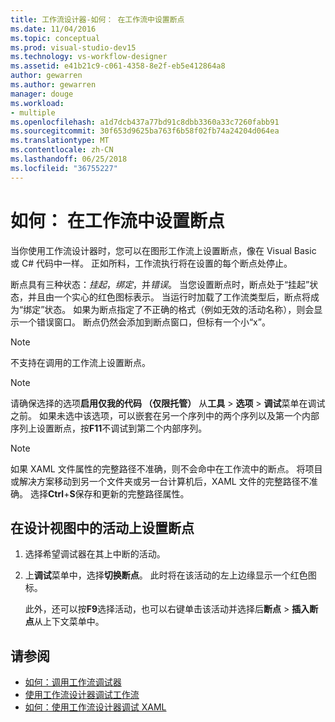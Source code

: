 ```yaml
---
title: 工作流设计器-如何： 在工作流中设置断点
ms.date: 11/04/2016
ms.topic: conceptual
ms.prod: visual-studio-dev15
ms.technology: vs-workflow-designer
ms.assetid: e41b21c9-c061-4358-8e2f-eb5e412864a8
author: gewarren
ms.author: gewarren
manager: douge
ms.workload:
- multiple
ms.openlocfilehash: a1d7dcb437a77bd91c8dbb3360a33c7260fabb91
ms.sourcegitcommit: 30f653d9625ba763f6b58f02fb74a24204d064ea
ms.translationtype: MT
ms.contentlocale: zh-CN
ms.lasthandoff: 06/25/2018
ms.locfileid: "36755227"
---
```

# <a name="how-to-set-breakpoints-in-workflows"></a>如何： 在工作流中设置断点

当你使用工作流设计器时，您可以在图形工作流上设置断点，像在 Visual Basic 或 C# 代码中一样。 正如所料，工作流执行将在设置的每个断点处停止。

断点具有三种状态：*挂起*，*绑定*，并*错误*。 当您设置断点时，断点处于“挂起”状态，并且由一个实心的红色图标表示。 当运行时加载了工作流类型后，断点将成为“绑定”状态。 如果为断点指定了不正确的格式（例如无效的活动名称），则会显示一个错误窗口。 断点仍然会添加到断点窗口，但标有一个小“x”。

> [!NOTE]
> 不支持在调用的工作流上设置断点。

> [!NOTE]
> 请确保选择的选项**启用仅我的代码 （仅限托管）** 从**工具** > **选项** > **调试**菜单在调试之前。 如果未选中该选项，可以嵌套在另一个序列中的两个序列以及第一个内部序列上设置断点，按**F11**不调试到第二个内部序列。

> [!NOTE]
> 如果 XAML 文件属性的完整路径不准确，则不会命中在工作流中的断点。 将项目或解决方案移动到另一个文件夹或另一台计算机后，XAML 文件的完整路径不准确。 选择**Ctrl**+**S**保存和更新的完整路径属性。

## <a name="to-set-a-breakpoint-on-an-activity-in-the-design-view"></a>在设计视图中的活动上设置断点

1. 选择希望调试器在其上中断的活动。

2. 上**调试**菜单中，选择**切换断点**。 此时将在该活动的左上边缘显示一个红色图标。

   此外，还可以按**F9**选择活动，也可以右键单击该活动并选择后**断点** > **插入断点**从上下文菜单中。

## <a name="see-also"></a>请参阅

- [如何：调用工作流调试器](../workflow-designer/how-to-invoke-the-workflow-debugger.md)
- [使用工作流设计器调试工作流](../workflow-designer/debugging-workflows-with-the-workflow-designer.md)
- [如何：使用工作流设计器调试 XAML](../workflow-designer/how-to-debug-xaml-with-the-workflow-designer.md)